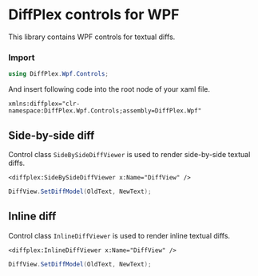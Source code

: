 ﻿# DiffPlex controls for WPF

This library contains WPF controls for textual diffs.

### Import

```csharp
using DiffPlex.Wpf.Controls;
```

And insert following code into the root node of your xaml file.

```
xmlns:diffplex="clr-namespace:DiffPlex.Wpf.Controls;assembly=DiffPlex.Wpf"
```

## Side-by-side diff

Control class `SideBySideDiffViewer` is used to render side-by-side textual diffs.

```xaml
<diffplex:SideBySideDiffViewer x:Name="DiffView" />
```

```csharp
DiffView.SetDiffModel(OldText, NewText);
```

## Inline diff

Control class `InlineDiffViewer` is used to render inline textual diffs.

```xaml
<diffplex:InlineDiffViewer x:Name="DiffView" />
```

```csharp
DiffView.SetDiffModel(OldText, NewText);
```
